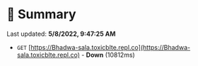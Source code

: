 # 📖 Summary
Last updated: **5/8/2022, 9:47:25 AM**

- `GET` [https://Bhadwa-sala.toxicblte.repl.co](https://Bhadwa-sala.toxicblte.repl.co) - **Down** (10812ms)
